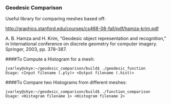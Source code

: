 ### Geodesic Comparison
Useful library for comparing meshes based off:


http://graphics.stanford.edu/courses/cs468-08-fall/pdf/hamza-krim.pdf

A. B. Hamza and H. Krim, “Geodesic object representation and
recognition,” in International conference on discrete geometry for
computer imagery. Springer, 2003, pp. 378–387.


####To Compute a Histogram for a mesh:
```
jvarley@skye:~/geodesic_comparison/build$ ./geodesic_function 
Usage: <Input filename (.ply)> <Output filename (.hist)>
```

####To Compare two Histograms from different meshes:
```
jvarley@skye:~/geodesic_comparison/build$ ./function_comparison 
Usage: <Histogram filename 1> <Histogram filename 2>
```
